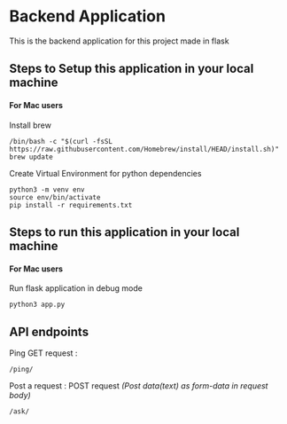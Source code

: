 # Backend Application
This is the backend application for this project made in flask

## Steps to Setup this application in your local machine
#### For Mac users
Install brew
```
/bin/bash -c "$(curl -fsSL https://raw.githubusercontent.com/Homebrew/install/HEAD/install.sh)"
brew update
```


Create Virtual Environment for python dependencies
```
python3 -m venv env
source env/bin/activate
pip install -r requirements.txt
```


## Steps to run this application in your local machine
#### For Mac users

Run flask application in debug mode
```
python3 app.py
```


## API endpoints

Ping GET request :
```
/ping/
```


Post a request : POST request *(Post data(text) as form-data in request body)*
```
/ask/
```

